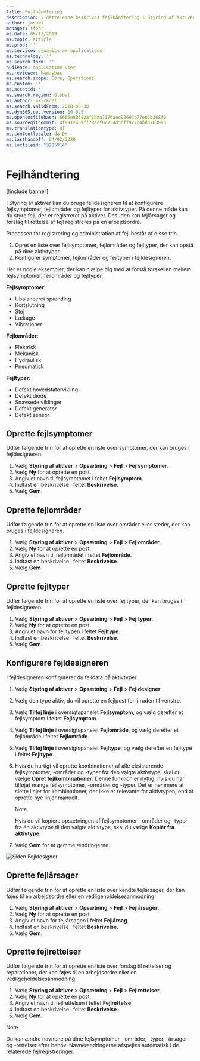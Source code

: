```yaml
---
title: Fejlhåndtering
description: I dette emne beskrives fejlhåndtering i Styring af aktiver.
author: josaw1
manager: tfehr
ms.date: 08/13/2019
ms.topic: article
ms.prod: ''
ms.service: dynamics-ax-applications
ms.technology: ''
ms.search.form: ''
audience: Application User
ms.reviewer: kamaybac
ms.search.scope: Core, Operations
ms.custom: ''
ms.assetid: ''
ms.search.region: Global
ms.author: mkirknel
ms.search.validFrom: 2018-08-30
ms.dyn365.ops.version: 10.0.5
ms.openlocfilehash: 6665e80342af1baa7176aee92693b77e83b368f0
ms.sourcegitcommit: 4f9912439ff78acf0c754d5bff972c4b85763093
ms.translationtype: HT
ms.contentlocale: da-DK
ms.lasthandoff: 04/02/2020
ms.locfileid: "3205914"
---
```

# <a name="fault-management"></a>Fejlhåndtering

[!include [banner](../../includes/banner.md)]

 

I Styring af aktiver kan du bruge fejldesigneren til at konfigurere fejlsymptomer, fejlområder og fejltyper for aktivtyper. På denne måde kan du styre fejl, der er registreret på aktiver. Desuden kan fejlårsager og forslag til rettelse af fejl registreres på en arbejdsordre.

Processen for registrering og administration af fejl består af disse trin.

1. Opret en liste over fejlsymptomer, fejlområder og fejltyper, der kan opstå på dine aktivtyper.
2. Konfigurer symptomer, fejlområder og fejltyper i fejldesigneren.

Her er nogle eksempler, der kan hjælpe dig med at forstå forskellen mellem fejlsymptomer, fejlområder og fejltyper.

**Fejlsymptomer:**

- Ubalanceret spænding
- Kortslutning
- Støj
- Lækage
- Vibrationer

**Fejlområder:**

- Elektrisk
- Mekanisk
- Hydraulisk
- Pneumatisk

**Fejltyper:**

- Defekt hovedstatorvikling
- Defekt diode
- Snavsede viklinger
- Defekt generator
- Defekt sensor

## <a name="create-fault-symptoms"></a>Oprette fejlsymptomer

Udfør følgende trin for at oprette en liste over symptomer, der kan bruges i fejldesigneren.

1. Vælg **Styring af aktiver** \> **Opsætning** \> **Fejl** \> **Fejlsymptomer**.
2. Vælg **Ny** for at oprette en post.
3. Angiv et navn til fejlsymptomet i feltet **Fejlsymptom**.
4. Indtast en beskrivelse i feltet **Beskrivelse**.
5. Vælg **Gem**.

## <a name="create-fault-areas"></a>Oprette fejlområder

Udfør følgende trin for at oprette en liste over områder eller steder, der kan bruges i fejldesigneren.

1. Vælg **Styring af aktiver** \> **Opsætning** \> **Fejl** \> **Fejlområder**.
2. Vælg **Ny** for at oprette en post.
3. Angiv et navn til fejlområdet i feltet **Fejlområde**.
4. Indtast en beskrivelse i feltet **Beskrivelse**.
5. Vælg **Gem**.

## <a name="create-fault-types"></a>Oprette fejltyper

Udfør følgende trin for at oprette en liste over fejltyper, der kan bruges i fejldesigneren.

1. Vælg **Styring af aktiver** \> **Opsætning** \> **Fejl** \> **Fejltyper**.
2. Vælg **Ny** for at oprette en post.
3. Angiv et navn for fejltypen i feltet **Fejltype**.
4. Indtast en beskrivelse i feltet **Beskrivelse**.
5. Vælg **Gem**.

## <a name="set-up-the-fault-designer"></a>Konfigurere fejldesigneren

I fejldesigneren konfigurerer du fejldata på aktivtyper.

1. Vælg **Styring af aktiver** \> **Opsætning** \> **Fejl** \> **Fejldesigner**.
2. Vælg den type aktiv, du vil oprette en fejlpost for, i ruden til venstre.
3. Vælg **Tilføj linje** i oversigtspanelet **Fejlsymptom**, og vælg derefter et fejlsymptom i feltet **Fejlsymptom**.
4. Vælg **Tilføj linje** i oversigtspanelet **Fejlområde**, og vælg derefter et fejlområde i feltet **Fejlområde**.
5. Vælg **Tilføj linje** i oversigtspanelet **Fejltype**, og vælg derefter en fejltype i feltet **Fejltype**.
6. Hvis du hurtigt vil oprette kombinationer af alle eksisterende fejlsymptomer, -områder og -typer for den valgte aktivtype, skal du vælge **Opret fejlkombinationer**. Denne funktion er nyttig, hvis du har tilføjet mange fejlsymptomer, -områder og -typer. Det er nemmere at slette linjer for kombinationer, der ikke er relevante for aktivtypen, end at oprette nye linjer manuelt.

    > [!NOTE]
    > Hvis du vil kopiere opsætningen af fejlsymptomer, -områder og -typer fra én aktivtype til den valgte aktivtype, skal du vælge **Kopiér fra aktivtype**.

7. Vælg **Gem** for at gemme ændringerne.

![Siden Fejldesigner](media/21-setup-for-work-orders.png)

## <a name="create-fault-causes"></a>Oprette fejlårsager

Udfør følgende trin for at oprette en liste over kendte fejlårsager, der kan føjes til en arbejdsordre eller en vedligeholdelsesanmodning.

1. Vælg **Styring af aktiver** \> **Opsætning** \> **Fejl** \> **Fejlårsager**.
2. Vælg **Ny** for at oprette en post.
3. Angiv et navn for fejlårsagen i feltet **Fejlårsag**.
4. Indtast en beskrivelse i feltet **Beskrivelse**.
5. Vælg **Gem**.

## <a name="create-fault-remedies"></a>Oprette fejlrettelser

Udfør følgende trin for at oprette en liste over forslag til rettelser og reparationer, der kan føjes til en arbejdsordre eller en vedligeholdelsesanmodning.

1. Vælg **Styring af aktiver** \> **Opsætning** \> **Fejl** \> **Fejlrettelser**.
2. Vælg **Ny** for at oprette en post.
3. Angiv et navn til fejlrettelsen i feltet **Fejlrettelse**.
4. Indtast en beskrivelse i feltet **Beskrivelse**.
5. Vælg **Gem**.

> [!NOTE]
> Du kan ændre navnene på dine fejlsymptomer, -områder, -typer, -årsager og -rettelser efter behov. Navneændringerne afspejles automatisk i de relaterede fejlregistreringer.
